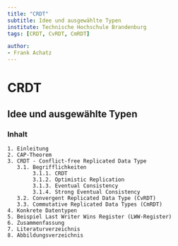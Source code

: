 ```yaml
---
title: "CRDT"
subtitle: Idee und ausgewählte Typen
institute: Technische Hochschule Brandenburg
tags: [CRDT, CvRDT, CmRDT]

author:
- Frank Achatz
---
```


# CRDT

## Idee und ausgewählte Typen

### Inhalt

    1. Einleitung  
    2. CAP-Theorem  
    3. CRDT - Conflict-free Replicated Data Type  
       3.1. Begrifflichkeiten  
            3.1.1. CRDT  
            3.1.2. Optimistic Replication  
            3.1.3. Eventual Consistency  
            3.1.4. Strong Eventual Consistency  
       3.2. Convergent Replicated Data Type (CvRDT)  
       3.3. Commutative Replicated Data Types (CmRDT)  
    4. Konkrete Datentypen  
    5. Beispiel Last Writer Wins Register (LWW-Register)  
    6. Zusammenfassung  
    7. Literaturverzeichnis  
    8. Abbildungsverzeichnis  
